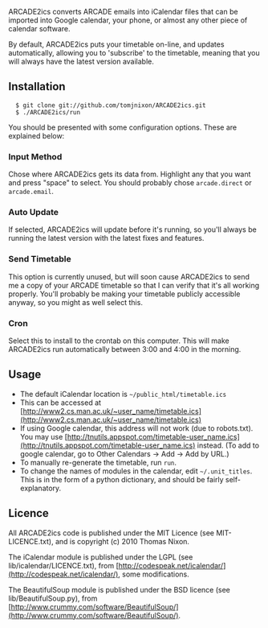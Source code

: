 ARCADE2ics converts ARCADE emails into iCalendar files that can be imported into
Google calendar, your phone, or almost any other piece of calendar software.

By default, ARCADE2ics puts your timetable on-line, and updates automatically,
allowing you to 'subscribe' to the timetable, meaning that you will always
have the latest version available. 

Installation
------------

      $ git clone git://github.com/tomjnixon/ARCADE2ics.git
      $ ./ARCADE2ics/run

You should be presented with some configuration options. These are explained below:

### Input Method ###

Chose where ARCADE2ics gets its data from. Highlight any that you want and press "space" to select. You should probably chose `arcade.direct` or `arcade.email`.

### Auto Update ###

If selected, ARCADE2ics will update before it's running, so you'll always be running the latest version with the latest fixes and features.

### Send Timetable ###

This option is currently unused, but will soon cause ARCADE2ics to send me a copy of your ARCADE timetable so that I can verify that it's all working properly. You'll probably be making your timetable publicly accessible anyway, so you might as well select this.

### Cron ###

Select this to install to the crontab on this computer. This will make ARCADE2ics run automatically between 3:00 and 4:00 in the morning.


Usage
-----
- The default iCalendar location is `~/public_html/timetable.ics`
- This can be accessed at [http://www2.cs.man.ac.uk/~user_name/timetable.ics](http://www2.cs.man.ac.uk/~user_name/timetable.ics)
- If using Google calendar, this address will not work (due to robots.txt).
  You may use [http://tnutils.appspot.com/timetable-user_name.ics](http://tnutils.appspot.com/timetable-user_name.ics) instead. (To add to google calendar, go to Other Calendars -> Add -> Add by URL.)
- To manually re-generate the timetable, run `run`.
- To change the names of modules in the calendar, edit `~/.unit_titles`. This is in the form of a python dictionary, and should be fairly self-explanatory.

Licence
-------
All ARCADE2ics code is published under the MIT Licence (see MIT-LICENCE.txt), and is copyright (c) 2010 Thomas Nixon.

The iCalendar module is published under the LGPL (see lib/icalendar/LICENCE.txt), from [http://codespeak.net/icalendar/](http://codespeak.net/icalendar/), some modifications.

The BeautifulSoup module is published under the BSD licence (see lib/BeautifulSoup.py), from [http://www.crummy.com/software/BeautifulSoup/](http://www.crummy.com/software/BeautifulSoup/).

